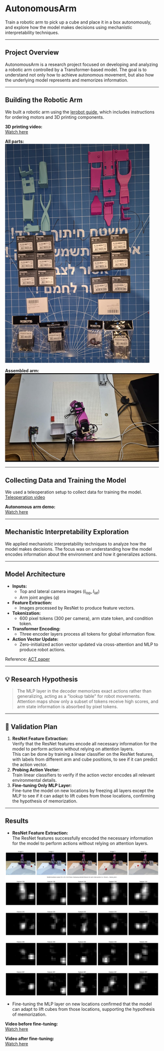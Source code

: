 # AutonomousArm

Train a robotic arm to pick up a cube and place it in a box autonomously, and explore how the model makes decisions using mechanistic interpretability techniques.

---

## Project Overview

AutonomousArm is a research project focused on developing and analyzing a robotic arm controlled by a Transformer-based model. The goal is to understand not only how to achieve autonomous movement, but also how the underlying model represents and memorizes information.

---

## Building the Robotic Arm

We built a robotic arm using the [lerobot guide](https://huggingface.co/lerobot), which includes instructions for ordering motors and 3D printing components.

**3D printing video:**  
[Watch here](demos/3d_printing.mp4)

**All parts:**  
![All parts](demos/parts.png)

**Assembled arm:**  
![Assembled arm](demos/setup.jpeg)

---

## Collecting Data and Training the Model

We used a teleoperation setup to collect data for training the model.  
[Teleoperation video](https://drive.google.com/file/d/120DukbRjiXrmo3eBLwkWLlXfkgMk9tW1/view?usp=drive_link)

**Autonomous arm demo:**  
[Watch here](demos/autonomusArm.mp4)

---

## Mechanistic Interpretability Exploration

We applied mechanistic interpretability techniques to analyze how the model makes decisions. The focus was on understanding how the model encodes information about the environment and how it generalizes actions.

---

## Model Architecture

- **Inputs:**  
  - Top and lateral camera images ($I_{\text{top}}, I_{\text{lat}}$)
  - Arm joint angles ($q$)
- **Feature Extraction:**  
  - Images processed by ResNet to produce feature vectors.
- **Tokenization:**  
  - 600 pixel tokens (300 per camera), arm state token, and condition token.
- **Transformer Encoding:**  
  - Three encoder layers process all tokens for global information flow.
- **Action Vector Update:**  
  - Zero-initialized action vector updated via cross-attention and MLP to produce robot actions.

Reference: [ACT paper](https://arxiv.org/abs/2304.13705)

---

## 💡 Research Hypothesis

> The MLP layer in the decoder memorizes exact actions rather than generalizing, acting as a "lookup table" for robot movements.  
> Attention maps show only a subset of tokens receive high scores, and arm state information is absorbed by pixel tokens.

---

## 🧪 Validation Plan

1. **ResNet Feature Extraction:**  
   Verify that the ResNet features encode all necessary information for the model to perform actions without relying on attention layers.  
   This can be done by training a linear classifier on the ResNet features, with labels from different arm and cube positions, to see if it can predict the action vector.
2. **Probing Action Vector:**  
   Train linear classifiers to verify if the action vector encodes all relevant environmental details.
3. **Fine-tuning Only MLP Layer:**  
   Fine-tune the model on new locations by freezing all layers except the MLP to see if it can adapt to lift cubes from those locations, confirming the hypothesis of memorization.

---

## Results

- **ResNet Feature Extraction:**  
  The ResNet features successfully encoded the necessary information for the model to perform actions without relying on attention layers.

![ResNet Features](results/resnet_4_features_cube_location.png)

- Fine-tuning the MLP layer on new locations confirmed that the model can adapt to lift cubes from those locations, supporting the hypothesis of memorization.

**Video before fine-tuning:**  
[Watch here](https://drive.google.com/file/d/17qZyIfk2H-mmMDLNL7dcJMz9CDVp_HZy/view?usp=drive_link)

**Video after fine-tuning:**  
[Watch here](https://drive.google.com/file/d/17rGYhNp-gshNCPEEz9eS0hpmRujP4OzZ/view?usp=drive_link)
